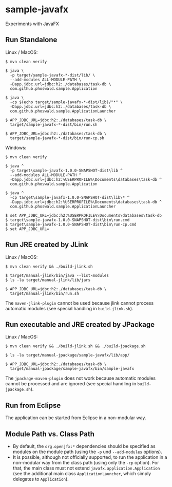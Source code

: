 # sample-javafx

Experiments with JavaFX

## Run Standalone

Linux / MacOS:

~~~
$ mvn clean verify

$ java \
  -p target/sample-javafx-*-dist/lib/ \
  --add-modules ALL-MODULE-PATH \
  -Dapp.jdbc.url=jdbc:h2:./databases/task-db \
  com.github.phoswald.sample.Application

$ java \
  -cp $(echo target/sample-javafx-*-dist/lib)/"*" \
  -Dapp.jdbc.url=jdbc:h2:./databases/task-db \
  com.github.phoswald.sample.ApplicationLauncher

$ APP_JDBC_URL=jdbc:h2:./databases/task-db \
  target/sample-javafx-*-dist/bin/run.sh

$ APP_JDBC_URL=jdbc:h2:./databases/task-db \
  target/sample-javafx-*-dist/bin/run-cp.sh
~~~

Windows:

~~~
$ mvn clean verify

$ java ^
  -p target\sample-javafx-1.0.0-SNAPSHOT-dist\lib ^
  --add-modules ALL-MODULE-PATH ^
  -Dapp.jdbc.url=jdbc:h2:%USERPROFILE%\Documents\databases\task-db ^
  com.github.phoswald.sample.Application

$ java ^
  -cp target\sample-javafx-1.0.0-SNAPSHOT-dist\lib\* ^
  -Dapp.jdbc.url=jdbc:h2:%USERPROFILE%\Documents\databases\task-db ^
  com.github.phoswald.sample.ApplicationLauncher

$ set APP_JDBC_URL=jdbc:h2:%USERPROFILE%\Documents\databases\task-db
$ target\sample-javafx-1.0.0-SNAPSHOT-dist\bin\run.cmd
$ target\sample-javafx-1.0.0-SNAPSHOT-dist\bin\run-cp.cmd
$ set APP_JDBC_URL=
~~~

## Run JRE created by JLink

Linux / MacOS:

~~~
$ mvn clean verify && ./build-jlink.sh

$ target/manual-jlink/bin/java --list-modules
$ ls -la target/manual-jlink/lib/jars 

$ APP_JDBC_URL=jdbc:h2:./databases/task-db \
  target/manual-jlink/bin/run.sh
~~~

The `maven-jlink-plugin` cannot be used because jlink cannot process automatic modules
(see special handling in `build-jlink.sh`).

## Run executable and JRE created by JPackage

Linux / MacOS:

~~~
$ mvn clean verify && ./build-jlink.sh && ./build-jpackage.sh

$ ls -la target/manual-jpackage/sample-javafx/lib/app/

$ APP_JDBC_URL=jdbc:h2:./databases/task-db \
  target/manual-jpackage/sample-javafx/bin/sample-javafx
~~~

The `jpackage-maven-plugin` does not work because automatic modules cannot be processed and are ignored
(see special handling in `build-jpackage.sh`).

## Run from Eclipse

The application can be started from Eclipse in a non-modular way.

## Module Path vs. Class Path

- By default, the `org.openjfx:*` dependencies should be specified as modules on the module path
  (using the `-p` und `--add-modules` options).
- It is possible, although not officially supported, to run the application in a non-modular way from the class path 
  (using only the `-cp` option). For that, the main class must not extend `javafx.application.Application` 
  (see the additional main class `ApplicationLauncher`, which simply delegates to `Application`).
